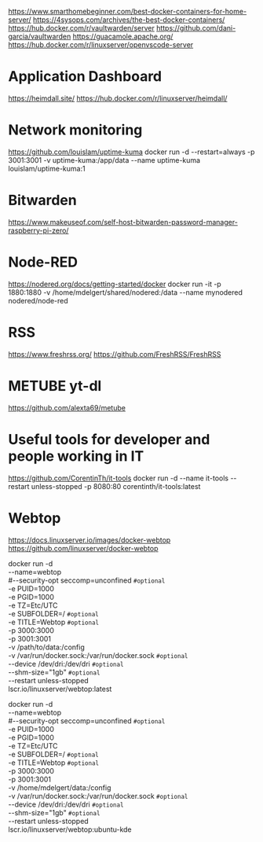 
https://www.smarthomebeginner.com/best-docker-containers-for-home-server/
https://4sysops.com/archives/the-best-docker-containers/
https://hub.docker.com/r/vaultwarden/server
https://github.com/dani-garcia/vaultwarden
https://guacamole.apache.org/
https://hub.docker.com/r/linuxserver/openvscode-server

# Application Dashboard
https://heimdall.site/
https://hub.docker.com/r/linuxserver/heimdall/

# Network monitoring
https://github.com/louislam/uptime-kuma
docker run -d --restart=always -p 3001:3001 -v uptime-kuma:/app/data --name uptime-kuma louislam/uptime-kuma:1

# Bitwarden
https://www.makeuseof.com/self-host-bitwarden-password-manager-raspberry-pi-zero/

# Node-RED
https://nodered.org/docs/getting-started/docker
docker run -it -p 1880:1880 -v /home/mdelgert/shared/nodered:/data --name mynodered nodered/node-red

# RSS
https://www.freshrss.org/
https://github.com/FreshRSS/FreshRSS

# METUBE yt-dl
https://github.com/alexta69/metube

# Useful tools for developer and people working in IT
https://github.com/CorentinTh/it-tools
docker run -d --name it-tools --restart unless-stopped -p 8080:80 corentinth/it-tools:latest

# Webtop
https://docs.linuxserver.io/images/docker-webtop
https://github.com/linuxserver/docker-webtop

docker run -d \
  --name=webtop \
  #--security-opt seccomp=unconfined `#optional` \
  -e PUID=1000 \
  -e PGID=1000 \
  -e TZ=Etc/UTC \
  -e SUBFOLDER=/ `#optional` \
  -e TITLE=Webtop `#optional` \
  -p 3000:3000 \
  -p 3001:3001 \
  -v /path/to/data:/config \
  -v /var/run/docker.sock:/var/run/docker.sock `#optional` \
  --device /dev/dri:/dev/dri `#optional` \
  --shm-size="1gb" `#optional` \
  --restart unless-stopped \
  lscr.io/linuxserver/webtop:latest


docker run -d \
  --name=webtop \
  #--security-opt seccomp=unconfined `#optional` \
  -e PUID=1000 \
  -e PGID=1000 \
  -e TZ=Etc/UTC \
  -e SUBFOLDER=/ `#optional` \
  -e TITLE=Webtop `#optional` \
  -p 3000:3000 \
  -p 3001:3001 \
  -v /home/mdelgert/data:/config \
  -v /var/run/docker.sock:/var/run/docker.sock `#optional` \
  --device /dev/dri:/dev/dri `#optional` \
  --shm-size="1gb" `#optional` \
  --restart unless-stopped \
  lscr.io/linuxserver/webtop:ubuntu-kde


